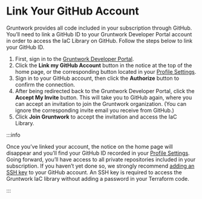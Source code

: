 # Link Your GitHub Account

Gruntwork provides all code included in your subscription through GitHub. You’ll need to link a GitHub ID to your Gruntwork Developer Portal account in order to access the IaC Library on GitHub. Follow the steps below to link your GitHub ID.

1. First, sign in to the [Gruntwork Developer Portal](https://app.gruntwork.io).
2. Click the **Link my GitHub Account** button in the notice at the top of the home page, or the corresponding button located in your [Profile Settings](https://app.gruntwork.io/settings/profile).
3. Sign in to your GitHub account, then click the **Authorize** button to confirm the connection.
4. After being redirected back to the Gruntwork Developer Portal, click the **Accept My Invite** button. This will take you to GitHub again, where you can accept an invitation to join the Gruntwork organization. (You can ignore the corresponding invite email you receive from GitHub.)
5. Click **Join Gruntwork** to accept the invitation and access the IaC Library.

:::info

Once you’ve linked your account, the notice on the home page will disappear and you’ll find your GitHub ID recorded in your [Profile Settings](https://app.gruntwork.io/settings/profile). Going forward, you’ll have access to all private repositories included in your subscription. If you haven’t yet done so, we strongly recommend [adding an SSH key](https://docs.github.com/en/authentication/connecting-to-github-with-ssh/generating-a-new-ssh-key-and-adding-it-to-the-ssh-agent) to your GitHub account. An SSH key is required to access the Gruntwork IaC library without adding a password in your Terraform code.

:::


<!-- ##DOCS-SOURCER-START
{
  "sourcePlugin": "local-copier",
  "hash": "339cee9340fffcf238a01bbc29796486"
}
##DOCS-SOURCER-END -->
